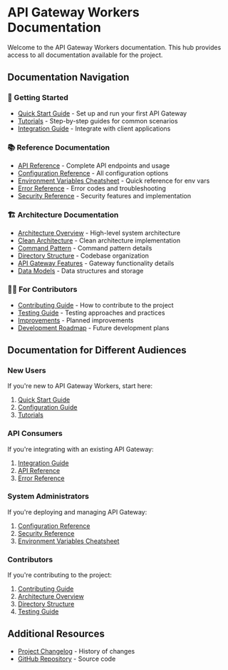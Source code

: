 # API Gateway Workers Documentation

Welcome to the API Gateway Workers documentation. This hub provides access to all documentation available for the project.

## Documentation Navigation

### 🚀 Getting Started

- [Quick Start Guide](guides/quick-start.md) - Set up and run your first API Gateway
- [Tutorials](guides/tutorials.md) - Step-by-step guides for common scenarios
- [Integration Guide](guides/integration-guide.md) - Integrate with client applications

### 📚 Reference Documentation

- [API Reference](reference/api-reference.md) - Complete API endpoints and usage
- [Configuration Reference](reference/configuration-reference.md) - All configuration options
- [Environment Variables Cheatsheet](../reference/env-vars-cheatsheet.md) - Quick reference for env vars
- [Error Reference](reference/error-reference.md) - Error codes and troubleshooting
- [Security Reference](reference/security-reference.md) - Security features and implementation

### 🏗️ Architecture Documentation

- [Architecture Overview](architecture/overview.md) - High-level system architecture
- [Clean Architecture](architecture/clean-architecture.md) - Clean architecture implementation
- [Command Pattern](architecture/command-pattern.md) - Command pattern details
- [Directory Structure](architecture/directory-structure.md) - Codebase organization
- [API Gateway Features](architecture/api-gateway.md) - Gateway functionality details
- [Data Models](architecture/data-models.md) - Data structures and storage

### 👨‍💻 For Contributors

- [Contributing Guide](development/contributing.md) - How to contribute to the project
- [Testing Guide](development/testing.md) - Testing approaches and practices
- [Improvements](development/improvements.md) - Planned improvements
- [Development Roadmap](development/roadmap.md) - Future development plans

## Documentation for Different Audiences

### New Users
If you're new to API Gateway Workers, start here:
1. [Quick Start Guide](guides/quick-start.md)
2. [Configuration Guide](guides/configuration-guide.md)
3. [Tutorials](guides/tutorials.md)

### API Consumers
If you're integrating with an existing API Gateway:
1. [Integration Guide](guides/integration-guide.md)
2. [API Reference](reference/api-reference.md)
3. [Error Reference](reference/error-reference.md)

### System Administrators
If you're deploying and managing API Gateway:
1. [Configuration Reference](reference/configuration-reference.md)
2. [Security Reference](reference/security-reference.md)
3. [Environment Variables Cheatsheet](../reference/env-vars-cheatsheet.md)

### Contributors
If you're contributing to the project:
1. [Contributing Guide](development/contributing.md)
2. [Architecture Overview](architecture/overview.md)
3. [Directory Structure](architecture/directory-structure.md)
4. [Testing Guide](development/testing.md)

## Additional Resources

- [Project Changelog](../CHANGELOG.md) - History of changes
- [GitHub Repository](https://github.com/erfianugrah/api-gateway-workers) - Source code